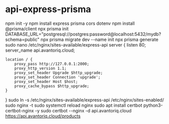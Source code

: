 # api-express-prisma

npm init -y
npm install express prisma cors dotenv
npm install @prisma/client
npx prisma init
DATABASE_URL="postgresql://postgres:password@localhost:5432/mydb?schema=public"
npx prisma migrate dev --name init
npx prisma generate
sudo nano /etc/nginx/sites-available/express-api
server {
    listen 80;
    server_name api.avantoriq.cloud;

    location / {
        proxy_pass http://127.0.0.1:2000;
        proxy_http_version 1.1;
        proxy_set_header Upgrade $http_upgrade;
        proxy_set_header Connection 'upgrade';
        proxy_set_header Host $host;
        proxy_cache_bypass $http_upgrade;
    }
}
sudo ln -s /etc/nginx/sites-available/express-api /etc/nginx/sites-enabled/
sudo nginx -t
sudo systemctl reload nginx
sudo apt install certbot python3-certbot-nginx -y
sudo certbot --nginx -d api.avantoriq.cloud
https://api.avantoriq.cloud/products
